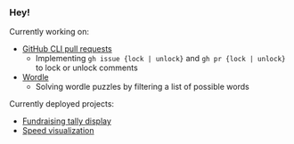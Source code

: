 ### Hey!

Currently working on:

- [GitHub CLI pull requests](https://github.com/cli/cli/pulls?q=is:pr+author:chemotaxis)
  - Implementing `gh issue {lock | unlock}` and `gh pr {lock | unlock}` to lock
    or unlock comments
- [Wordle](https://github.com/chemotaxis/wordle)
  - Solving wordle puzzles by filtering a list of possible words

Currently deployed projects:

- [Fundraising tally display](https://faith-promise-cff8c.web.app/)
- [Speed visualization](https://chemotaxis.github.io/speed-viz/)
